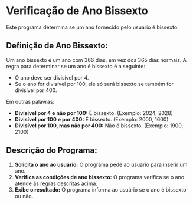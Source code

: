 # Verificação de Ano Bissexto

Este programa determina se um ano fornecido pelo usuário é bissexto.

## Definição de Ano Bissexto:

Um ano bissexto é um ano com 366 dias, em vez dos 365 dias normais. A regra para determinar se um ano é bissexto é a seguinte:

*   O ano deve ser divisível por 4.
*   Se o ano for divisível por 100, ele só será bissexto se também for divisível por 400.

Em outras palavras:

*   **Divisível por 4 e não por 100:** É bissexto. (Exemplo: 2024, 2028)
*   **Divisível por 100 e por 400:** É bissexto. (Exemplo: 2000, 1600)
*   **Divisível por 100, mas não por 400:** Não é bissexto. (Exemplo: 1900, 2100)

## Descrição do Programa:

1.  **Solicita o ano ao usuário:** O programa pede ao usuário para inserir um ano.
2.  **Verifica as condições de ano bissexto:** O programa verifica se o ano atende às regras descritas acima.
3.  **Exibe o resultado:** O programa informa ao usuário se o ano é bissexto ou não.
